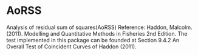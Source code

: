 # AoRSS
Analysis of residual sum of squares(AoRSS)
Reference: Haddon, Malcolm. (2011). Modelling and Quantitative Methods in Fisheries 2nd Edition. 
The test implemented in this package can be founded at Section 9.4.2 An Overall Test of Coincident Curves of Haddon (2011).
